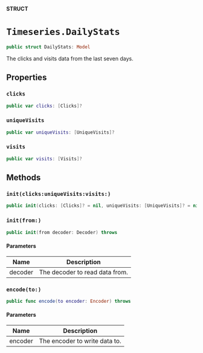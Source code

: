 **STRUCT**

# `Timeseries.DailyStats`

```swift
public struct DailyStats: Model
```

The clicks and visits data from the last seven days.

## Properties
### `clicks`

```swift
public var clicks: [Clicks]?
```

### `uniqueVisits`

```swift
public var uniqueVisits: [UniqueVisits]?
```

### `visits`

```swift
public var visits: [Visits]?
```

## Methods
### `init(clicks:uniqueVisits:visits:)`

```swift
public init(clicks: [Clicks]? = nil, uniqueVisits: [UniqueVisits]? = nil, visits: [Visits]? = nil)
```

### `init(from:)`

```swift
public init(from decoder: Decoder) throws
```

#### Parameters

| Name | Description |
| ---- | ----------- |
| decoder | The decoder to read data from. |

### `encode(to:)`

```swift
public func encode(to encoder: Encoder) throws
```

#### Parameters

| Name | Description |
| ---- | ----------- |
| encoder | The encoder to write data to. |